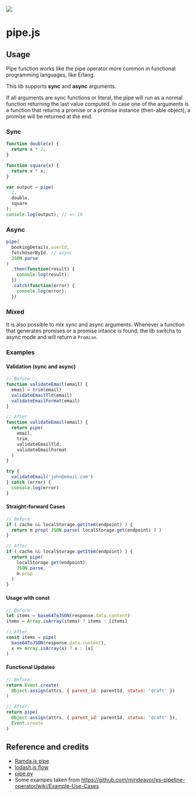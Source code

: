 <img src="http://rawgit.com/caiogondim/pipe.js/master/img/icon.svg">

# pipe.js

## Usage

Pipe function works like the pipe operator more common in functional programming
languages, like Erlang.

This lib supports **sync** and **async** arguments.

If all arguments are sync functions or literal, the pipe will run as a normal
function returning the last value computed. In case one of the arguments is a
function that returns a promise or a promise instance (then-able object), a
promise will be returned at the end.

### Sync

```js
function double(x) {
  return x * 2;
}

function square(x) {
  return x * x;
}

var output = pipe(
  2,
  double,
  square
);
console.log(output); // => 16
```

### Async

```js
pipe(
  bookingDetails.userId,
  fetchUserById, // async
  JSON.parse
)
  .then(function(result) {
    console.log(result);
  })
  .catch(function(error) {
    console.log(error);
  })
```

### Mixed

It is also possible to mix sync and async arguments.
Whenever a function that generates promises or a promise intance is found,
the lib switchs to async mode and will return a `Promise`.

### Examples

#### Validation (sync and async)

```js
// Before
function validateEmail(email) {
  email = trim(email)
  validateEmailTld(email)
  validateEmailFormat(email)
}

// After
function validateEmail(email) {
  return pipe(
    email,
    trim,
    validateEmailTld,
    validateEmailFormat
  )
}

try {
  validateEmail('john@email.com')
} catch (error) {
  console.log(error)
}
```

#### Straight-forward Cases

```js
// Before
if ( cache && localStorage.getItem(endpoint) ) {
  return m.prop( JSON.parse( localStorage.get(endpoint) ) )
}

// After
if ( cache && localStorage.getItem(endpoint) ) {
  return pipe(
    localStorage.get(endpoint),
    JSON.parse,
    m.prop
  )
}
```

#### Usage with const

```js
// Before
let items = base64ToJSON(response.data.content)
items = Array.isArray(items) ? items : [items]

// After
const items = pipe(
  base64ToJSON(response.data.content),
  x => Array.isArray(x) ? x : [x]
)
```

#### Functional Updates

```js
// Before:
return Event.create(
  Object.assign(attrs, { parent_id: parentId, status: 'draft' })
)

// After:
return pipe(
  Object.assign(attrs, { parent_id: parentId, status: 'draft' }),
  Event.create
)
```

## Reference and credits
- [Ramda.js pipe](http://ramdajs.com/docs/#pipe)
- [lodash.js flow](https://lodash.com/docs#flow)
- [pipe.py](https://github.com/JulienPalard/Pipe)
- Some exampes taken from https://github.com/mindeavor/es-pipeline-operator/wiki/Example-Use-Cases
